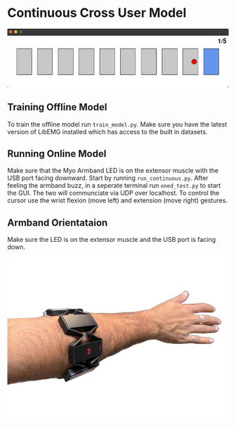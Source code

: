# Continuous Cross User Model 

![alt text](Other/scrolling.png)

## Training Offline Model
To train the offline model run `train_model.py`. Make sure you have the latest version of LibEMG installed which has access to the built in datasets. 

## Running Online Model 
Make sure that the Myo Armband LED is on the extensor muscle with the USB port facing downward. Start by running `run_continuous.py`. After feeling the armband buzz, in a seperate terminal run `oned_test.py` to start the GUI. The two will communciate via UDP over localhost. To control the cursor use the wrist flexion (move left) and extension (move right) gestures.

## Armband Orientataion
Make sure the LED is on the extensor muscle and the USB port is facing down. 

![alt text](Other/armband_orientation.png)